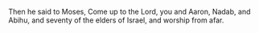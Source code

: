 Then he said to Moses, Come up to the Lord, you and Aaron, Nadab, and Abihu, and seventy of the elders of Israel, and worship from afar.
